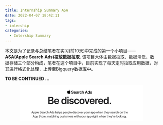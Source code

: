 ```yaml
---
title: Internship Summary ASA
date: 2022-04-07 18:42:11
tags:
- intership
categories: 
  - Intership Summary
---
```

本文是为了记录与总结笔者在实习(前10天)中完成的第一个小项目——**ASA(Apple Search Ads)投放数据拉取**.
该项目大体由数据拉取、数据清洗、数据存储三个部分构成，笔者在这个项目中，目前实现了每天定时拉取应用数据，对其进行格式化处理，上传至Bigquery数据库中。

**TO BE CONTINUED ...**

<center>
    <img src="./Internship Summary ASA/asa_logo.jpg", width=80%>
</center>
<!--more-->
